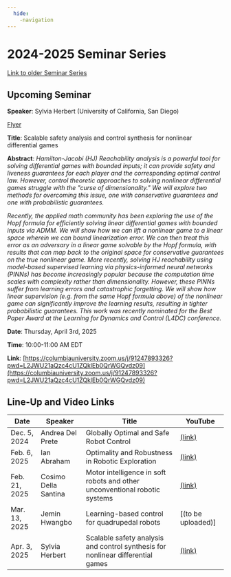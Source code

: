 ```yaml
---
  hide:
    -navigation
---
```


# 2024-2025 Seminar Series

[Link to older Seminar Series](seminars_old.md)

## Upcoming Seminar

**Speaker**: Sylvia Herbert (University of California, San Diego)

[Flyer](assets/flyer_SylviaHerbert-April13.pdf)

**Title**: Scalable safety analysis and control synthesis for nonlinear differential games

**Abstract**: *Hamilton-Jacobi (HJ) Reachability analysis is a powerful tool for solving differential games with bounded inputs; it can provide safety and liveness guarantees for each player and the corresponding optimal control law. However, control theoretic approaches to solving nonlinear differential games struggle with the "curse of dimensionality." We will explore two methods for overcoming this issue, one with conservative guarantees and one with probabilistic guarantees.*

*Recently, the applied math community has been exploring the use of the Hopf formula for efficiently solving linear differential games with bounded inputs via ADMM. We will show how we can lift a nonlinear game to a linear space wherein we can bound linearization error. We can then treat this error as an adversary in a linear game solvable by the Hopf formula, with results that can map back to the original space for conservative guarantees on the true nonlinear game. More recently, solving HJ reachability using model-based supervised learning via physics-informed neural networks (PINNs) has become increasingly popular because the computation time scales with complexity rather than dimensionality. However, these PINNs suffer from learning errors and catastrophic forgetting. We will show how linear supervision (e.g. from the same Hopf formula above) of the nonlinear game can significantly improve the learning results, resulting in tighter probabilistic guarantees. This work was recently nominated for the Best Paper Award at the Learning for Dynamics and Control (L4DC) conference.*

**Date**: Thursday, April 3rd, 2025

**Time**: 10:00-11:00 AM EDT

**Link**: [https://columbiauniversity.zoom.us/j/91247893326?pwd=L2JWU21aQzc4cU1ZQklEb0QrWGQvdz09](https://columbiauniversity.zoom.us/j/91247893326?pwd=L2JWU21aQzc4cU1ZQklEb0QrWGQvdz09)

## Line-Up and Video Links

| Date | Speaker | Title | YouTube |
| ----------- | ----------- | ----------- | ----------- |
| Dec. 5, 2024  | Andrea Del Prete | Globally Optimal and Safe Robot Control | [(link)](https://www.youtube.com/watch?v=BQR0lANoJzI) |
| Feb. 6, 2025  | Ian Abraham | Optimality and Robustness in Robotic Exploration | [(link)](https://youtu.be/2wZAAMb84BI) |
| Feb. 21, 2025  | Cosimo Della Santina  | Motor intelligence in soft robots and other unconventional robotic systems | [(link)](https://youtu.be/Wx2cCgwi2S0) |
| Mar. 13, 2025  | Jemin Hwangbo | Learning-based control for quadrupedal robots | [(to be uploaded)] |
| Apr. 3, 2025  | Sylvia Herbert | Scalable safety analysis and control synthesis for nonlinear differential games | [(link)](https://youtu.be/JwxlBzmoII0) |

